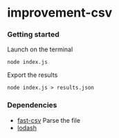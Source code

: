 # improvement-csv

### Getting started

Launch on the terminal
```
node index.js
```
Export the results
```
node index.js > results.json
```

### Dependencies

- [fast-csv](https://www.npmjs.com/package/fast-csv) Parse the file
- [lodash](https://www.npmjs.com/package/lodash)
